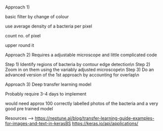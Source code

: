 Approach 1)

basic filter by change of colour

use average density of a bacteria per pixel

count no. of pixel

upper round it

Approach 2)
Requires a adjustable microscope and little complicated code

Step 1) Identify regions of bacteria by contour edge detection\n
Step 2) Zoom in on them using the variably adjusted microscope\n
Step 3) Do an advanced version of the 1st approach by accounting for overlap\n

Approach 3)
Deep transfer learning model

Probably require 3-4 days to implement

would need approx 100 correctly labelled photos of the bacteria and a very good
pre trained model

Resources -->
https://neptune.ai/blog/transfer-learning-guide-examples-for-images-and-text-in-kerasBS
https://keras.io/api/applications/
